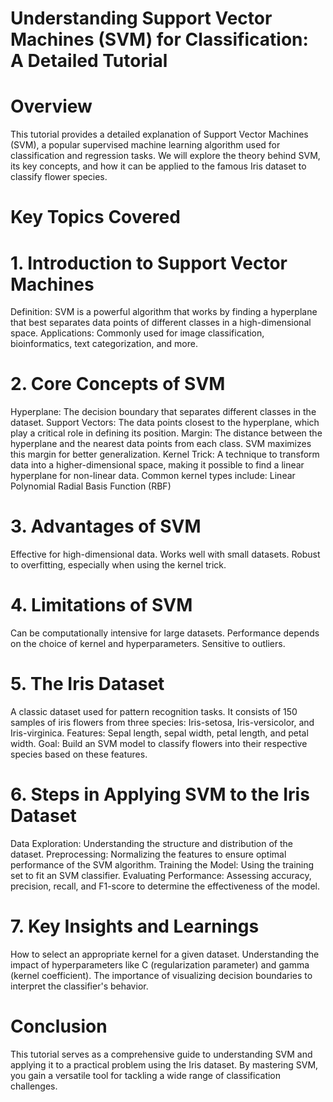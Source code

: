 # Understanding Support Vector Machines (SVM) for Classification: A Detailed Tutorial
# Overview
This tutorial provides a detailed explanation of Support Vector Machines (SVM), a popular supervised machine learning algorithm used for classification and regression tasks. We will explore the theory behind SVM, its key concepts, and how it can be applied to the famous Iris dataset to classify flower species.

# Key Topics Covered
# 1. Introduction to Support Vector Machines
Definition: SVM is a powerful algorithm that works by finding a hyperplane that best separates data points of different classes in a high-dimensional space.
Applications: Commonly used for image classification, bioinformatics, text categorization, and more.
# 2. Core Concepts of SVM
Hyperplane: The decision boundary that separates different classes in the dataset.
Support Vectors: The data points closest to the hyperplane, which play a critical role in defining its position.
Margin: The distance between the hyperplane and the nearest data points from each class. SVM maximizes this margin for better generalization.
Kernel Trick: A technique to transform data into a higher-dimensional space, making it possible to find a linear hyperplane for non-linear data. Common kernel types include:
Linear
Polynomial
Radial Basis Function (RBF)
# 3. Advantages of SVM
Effective for high-dimensional data.
Works well with small datasets.
Robust to overfitting, especially when using the kernel trick.
# 4. Limitations of SVM
Can be computationally intensive for large datasets.
Performance depends on the choice of kernel and hyperparameters.
Sensitive to outliers.
# 5. The Iris Dataset
A classic dataset used for pattern recognition tasks. It consists of 150 samples of iris flowers from three species: Iris-setosa, Iris-versicolor, and Iris-virginica.
Features: Sepal length, sepal width, petal length, and petal width.
Goal: Build an SVM model to classify flowers into their respective species based on these features.
# 6. Steps in Applying SVM to the Iris Dataset
Data Exploration: Understanding the structure and distribution of the dataset.
Preprocessing: Normalizing the features to ensure optimal performance of the SVM algorithm.
Training the Model: Using the training set to fit an SVM classifier.
Evaluating Performance: Assessing accuracy, precision, recall, and F1-score to determine the effectiveness of the model.
# 7. Key Insights and Learnings
How to select an appropriate kernel for a given dataset.
Understanding the impact of hyperparameters like C (regularization parameter) and gamma (kernel coefficient).
The importance of visualizing decision boundaries to interpret the classifier's behavior.
# Conclusion
This tutorial serves as a comprehensive guide to understanding SVM and applying it to a practical problem using the Iris dataset. By mastering SVM, you gain a versatile tool for tackling a wide range of classification challenges.
